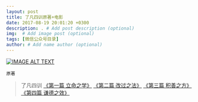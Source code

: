 ```yaml
---
layout: post
title: 了凡四训原著+电影
date: 2017-08-19 20:01:20 +0300
description: . # Add post description (optional)
img:  # Add image post (optional)
tags: [微信公众号目录]
author: # Add name author (optional)
---
```


[![IMAGE ALT TEXT](https://mmbiz.qpic.cn/mmbiz_jpg/bRibaS4CTZ8woV8ykcppl3QUWKGYlXXLwACa3vS8hibibQ85MWFlhibxPibDsDfcWPoMmiaewvAQpKP9N4jSa7UZzkew/640?wx_fmt=jpeg&tp=webp&wxfrom=5&wx_lazy=1)](http://video.tudou.com/v/XMTc4NjEwODQ4MA==.html "CameraMaster")

`原著`
>了凡四训
[《第一篇 立命之学》]
[《第二篇 改过之法》]
[《第三篇 积善之方》]
[《第四篇 谦德之效》]

&nbsp;
&nbsp;

[《第一篇 立命之学》]: http://mp.weixin.qq.com/s/o7KhUNI8g3T_GAcP5bJVrQ
[《第二篇 改过之法》]: http://mp.weixin.qq.com/s/Yw1QGKcAU3xbchS4qZuhgQ
[《第三篇 积善之方》]: http://mp.weixin.qq.com/s/EYwJe2uqMrNEsum__VOzew
[《第四篇 谦德之效》]: http://mp.weixin.qq.com/s/bz57CM0ld-_0583RpZ2Dsw
